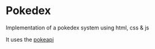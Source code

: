 # Pokedex

Implementation of a pokedex system using html, css & js

It uses the [pokeapi](https://pokeapi.co)
